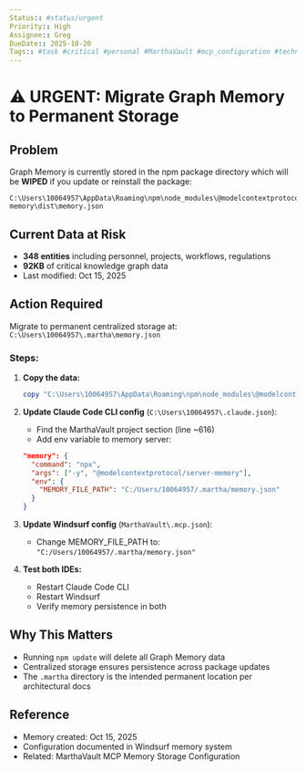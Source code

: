 ```yaml
---
Status:: #status/urgent
Priority:: High
Assignee:: Greg
DueDate:: 2025-10-20
Tags:: #task #critical #personal #MarthaVault #mcp_configuration #technical_debt #year/2025
---
```


# ⚠️ URGENT: Migrate Graph Memory to Permanent Storage

## Problem
Graph Memory is currently stored in the npm package directory which will be **WIPED** if you update or reinstall the package:
```
C:\Users\10064957\AppData\Roaming\npm\node_modules\@modelcontextprotocol\server-memory\dist\memory.json
```

## Current Data at Risk
- **348 entities** including personnel, projects, workflows, regulations
- **92KB** of critical knowledge graph data
- Last modified: Oct 15, 2025

## Action Required
Migrate to permanent centralized storage at: `C:\Users\10064957\.martha\memory.json`

### Steps:
1. **Copy the data:**
   ```powershell
   copy "C:\Users\10064957\AppData\Roaming\npm\node_modules\@modelcontextprotocol\server-memory\dist\memory.json" "C:\Users\10064957\.martha\memory.json"
   ```

2. **Update Claude Code CLI config** (`C:\Users\10064957\.claude.json`):
   - Find the MarthaVault project section (line ~616)
   - Add env variable to memory server:
   ```json
   "memory": {
     "command": "npx",
     "args": ["-y", "@modelcontextprotocol/server-memory"],
     "env": {
       "MEMORY_FILE_PATH": "C:/Users/10064957/.martha/memory.json"
     }
   }
   ```

3. **Update Windsurf config** (`MarthaVault\.mcp.json`):
   - Change MEMORY_FILE_PATH to: `"C:/Users/10064957/.martha/memory.json"`

4. **Test both IDEs:**
   - Restart Claude Code CLI
   - Restart Windsurf
   - Verify memory persistence in both

## Why This Matters
- Running `npm update` will delete all Graph Memory data
- Centralized storage ensures persistence across package updates
- The `.martha` directory is the intended permanent location per architectural docs

## Reference
- Memory created: Oct 15, 2025
- Configuration documented in Windsurf memory system
- Related: MarthaVault MCP Memory Storage Configuration
